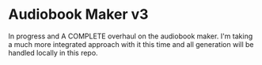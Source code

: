 # Audiobook Maker v3
In progress and A COMPLETE overhaul on the audiobook maker. I'm taking a much more integrated approach with it this time and all generation will be handled locally in this repo.